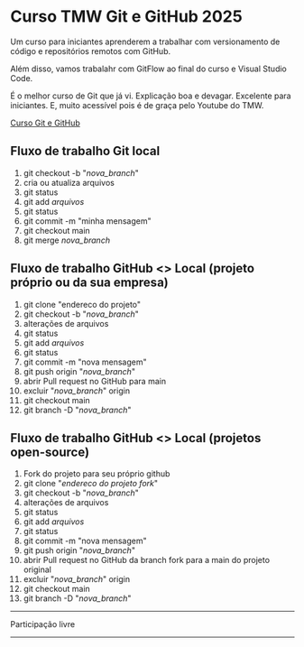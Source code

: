 # Curso TMW Git e GitHub 2025
Um curso para iniciantes aprenderem a trabalhar com 
versionamento de código e repositórios remotos com GitHub.

Além disso, vamos trabalahr com GitFlow ao final do curso e 
Visual Studio Code.

É o melhor curso de Git que já vi. Explicação boa e devagar. 
Excelente para iniciantes. E, muito acessível pois é de graça 
pelo Youtube do TMW.

[Curso Git e GitHub](https://youtube.com/playlist?list=PLvlkVRRKOYFQyKmdrassLNxkzSMM6tcSL&si=TaFYLOe2bisyHKbk)

## Fluxo de trabalho Git local

01. git checkout -b "*nova_branch*"
02. cria ou atualiza arquivos
03. git status
05. git add *arquivos*
06. git status
07. git commit -m "minha mensagem"
08. git checkout main
09. git merge *nova_branch*

## Fluxo de trabalho GitHub <> Local (projeto próprio ou da sua empresa)

01. git clone "endereco do projeto"
02. git checkout -b "*nova_branch*"
03. alterações de arquivos
04. git status
05. git add *arquivos*
06. git status
07. git commit -m "nova mensagem"
08. git push origin "*nova_branch*"
09. abrir Pull request no GitHub para main
10. excluir "*nova_branch*" origin
11. git checkout main
12. git branch -D "*nova_branch*"

## Fluxo de trabalho GitHub <> Local (projetos open-source)

01. Fork do projeto para seu próprio github
02. git clone "*endereco do projeto fork*"
03. git checkout -b "*nova_branch*"
04. alterações de arquivos
05. git status
06. git add *arquivos*
07. git status
08. git commit -m "nova mensagem"
09. git push origin "*nova_branch*"
10. abrir Pull request no GitHub da branch fork para a main do projeto original
11. excluir "*nova_branch*" origin
12. git checkout main
13. git branch -D "*nova_branch*"

-------------------------------------------------------

Participação livre

-------------------------------------------------------
